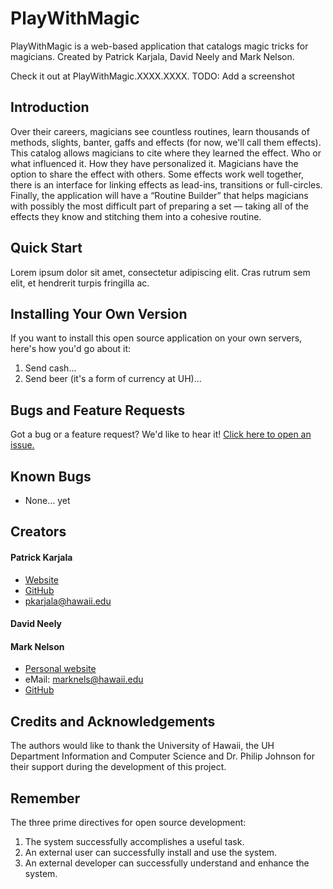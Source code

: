PlayWithMagic
=============

PlayWithMagic is a web-based application that catalogs magic tricks for magicians.  Created by Patrick Karjala, David
Neely and Mark Nelson.

Check it out at PlayWithMagic.XXXX.XXXX.
TODO:  Add a screenshot

Introduction
------------
Over their careers, magicians see countless routines, learn thousands of methods, slights, banter, gaffs and
effects (for now, we'll call them effects).  This catalog allows magicians to cite where they 
learned the effect.  Who or what influenced it.  How they have personalized it.  Magicians 
have the option to share the effect with others.  Some effects work well together, there is
an interface for linking effects as lead-ins, transitions or full-circles.  Finally, the 
application will have a “Routine Builder” that helps magicians with possibly the most 
difficult part of preparing a set — taking all of the effects they know and stitching them 
into a cohesive routine.

Quick Start
-----------
Lorem ipsum dolor sit amet, consectetur adipiscing elit. Cras rutrum sem elit, et hendrerit turpis fringilla ac.

Installing Your Own Version
---------------------------
If you want to install this open source application on your own servers, here's how you'd go about it:

1. Send cash...
2. Send beer (it's a form of currency at UH)...

Bugs and Feature Requests
-------------------------
Got a bug or a feature request?  We'd like to hear it!  [Click here to open an issue.](https://github.com/pkarjala/PlayWithMagic/issues/new "New Issue")

Known Bugs
----------
 * None... yet

Creators
--------
#### Patrick Karjala
 * [Website](http://patrickakarjala.wordpress.com)
 * [GitHub](https://github.com/pkarjala/)
 * [pkarjala@hawaii.edu](mailto:pkarjala@hawaii.edu)

#### David Neely

#### Mark Nelson
 * [Personal website](http://mark.nelson.engineer)
 * eMail: [marknels@hawaii.edu](mailto:marknels@hawaii.edu)
 * [GitHub](https://github.com/marknelsonengineer)

Credits and Acknowledgements
-----------------------------
The authors would like to thank the University of Hawaii, the UH Department Information and Computer Science and Dr. Philip Johnson for their support during the development of this project.

Remember
--------
The three prime directives for open source development:

1. The system successfully accomplishes a useful task.
2. An external user can successfully install and use the system.
3. An external developer can successfully understand and enhance the system.

